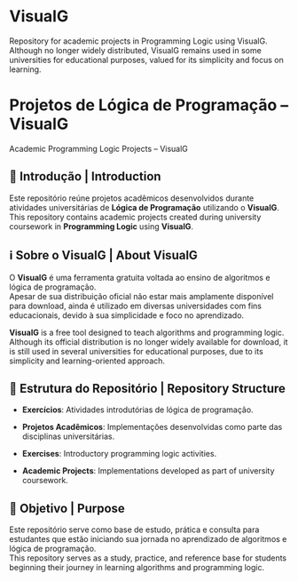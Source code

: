 # VisualG
Repository for academic projects in Programming Logic using VisualG. Although no longer widely distributed, VisualG remains used in some universities for educational purposes, valued for its simplicity and focus on learning.

# Projetos de Lógica de Programação – VisualG  
Academic Programming Logic Projects – VisualG  

## 📌 Introdução | Introduction  
Este repositório reúne projetos acadêmicos desenvolvidos durante atividades universitárias de **Lógica de Programação** utilizando o **VisualG**.  
This repository contains academic projects created during university coursework in **Programming Logic** using **VisualG**.  

## ℹ️ Sobre o VisualG | About VisualG  
O **VisualG** é uma ferramenta gratuita voltada ao ensino de algoritmos e lógica de programação.  
Apesar de sua distribuição oficial não estar mais amplamente disponível para download, ainda é utilizado em diversas universidades com fins educacionais, devido à sua simplicidade e foco no aprendizado.  

**VisualG** is a free tool designed to teach algorithms and programming logic.  
Although its official distribution is no longer widely available for download, it is still used in several universities for educational purposes, due to its simplicity and learning-oriented approach.  

## 📂 Estrutura do Repositório | Repository Structure  
- **Exercícios**: Atividades introdutórias de lógica de programação.  
- **Projetos Acadêmicos**: Implementações desenvolvidas como parte das disciplinas universitárias.  

- **Exercises**: Introductory programming logic activities.  
- **Academic Projects**: Implementations developed as part of university coursework.  

## 🎯 Objetivo | Purpose  
Este repositório serve como base de estudo, prática e consulta para estudantes que estão iniciando sua jornada no aprendizado de algoritmos e lógica de programação.  
This repository serves as a study, practice, and reference base for students beginning their journey in learning algorithms and programming logic.  
